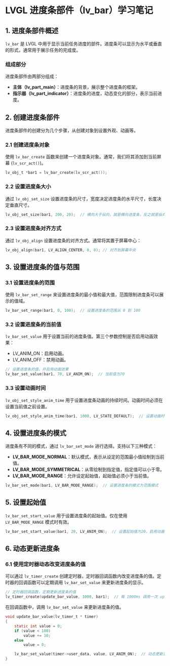 # LVGL 进度条部件（lv_bar）学习笔记

## 1. 进度条部件概述

`lv_bar` 是 LVGL 中用于显示当前任务进度的部件。进度条可以显示为水平或垂直的形式，通常用于展示任务的完成度。

### 组成部分

进度条部件由两部分组成：

- **主体（lv_part_main）**：进度条的背景，展示整个进度条的框架。
- **指示器（lv_part_indicator）**：进度条的进度，动态变化的部分，表示当前进度。
## 2. 创建进度条部件

进度条部件的创建分为几个步骤，从创建对象到设置外观、动画等。

### 2.1 创建进度条对象

使用 `lv_bar_create` 函数来创建一个进度条对象。通常，我们将其添加到当前屏幕 (`lv_scr_act()`)。

```c
lv_obj_t *bar1 = lv_bar_create(lv_scr_act());
```

### 2.2 设置进度条大小

通过 `lv_obj_set_size` 设置进度条的尺寸，宽度决定进度条的水平尺寸，长度决定垂直尺寸。

```c
lv_obj_set_size(bar1, 200, 20);  // 横向大于纵向，就是横向进度条，反之就是纵向进度条
```

### 2.3 设置进度条对齐方式

通过 `lv_obj_align` 设置进度条的对齐方式。通常将其置于屏幕中心：

```c
lv_obj_align(bar1, LV_ALIGN_CENTER, 0, 0); // 对齐到屏幕中央
```

## 3. 设置进度条的值与范围

### 3.1 设置进度条的范围

使用 `lv_bar_set_range` 来设置进度条的最小值和最大值，范围限制进度条可以展示的值域。

```c
lv_bar_set_range(bar1, 0, 100);  // 设置进度条的范围从 0 到 100
```

### 3.2 设置进度条的当前值

`lv_bar_set_value` 用于设置当前的进度条值。第三个参数控制是否启用动画效果：

- LV_ANIM_ON：启用动画。
- LV_ANIM_OFF：禁用动画。
```c
// 设置进度条的值，并启用动画效果
lv_bar_set_value(bar1, 70, LV_ANIM_ON);  // 当前值为70
```

### 3.3 设置动画时间

`lv_obj_set_style_anim_time` 用于设置进度条动画的持续时间。动画时间必须在设置当前值之前设置。

```c
lv_obj_set_style_anim_time(bar1, 1000, LV_STATE_DEFAULT);  // 设置动画时间为 1000ms
```

## 4. 设置进度条的模式

进度条有不同的模式，通过 `lv_bar_set_mode` 进行选择。支持以下三种模式：

- **LV_BAR_MODE_NORMAL**：默认模式，表示从设定的范围最小值绘制到当前值。
- **LV_BAR_MODE_SYMMETRICAL**：从零绘制到指定值，指定值可以小于零。
- **LV_BAR_MODE_RANGE**：允许设定起始值，起始值必须小于当前值。
```c
lv_bar_set_mode(bar1, LV_BAR_MODE_RANGE);  // 设置进度条的模式为范围模式
```

## 5. 设置起始值

`lv_bar_set_start_value` 用于设置进度条的起始值。仅在使用 `LV_BAR_MODE_RANGE` 模式时有效。

```c
lv_bar_set_start_value(bar1, 20, LV_ANIM_ON);  // 设置起始值为20，启用动画
```

## 6. 动态更新进度条

### 6.1 使用定时器动态改变进度条的值

可以通过 `lv_timer_create` 创建定时器，定时器回调函数内改变进度条的值。定时器的回调函数可以定期调用 `lv_bar_set_value` 来更新进度条的显示。

```c
// 定时器回调函数，定期更新进度条的值
lv_timer_create(update_bar_value, 1000, bar1);  // 每 1000ms 调用一次 update_bar_value
```

在回调函数中，调用 `lv_bar_set_value` 来更新进度条的值。

```c
void update_bar_value(lv_timer_t * timer)
{
    static int value = 0;
    if (value < 100)
        value += 10;
    else
        value = 0;

    lv_bar_set_value(timer->user_data, value, LV_ANIM_ON);  // 动态更新进度条的值
}
```
